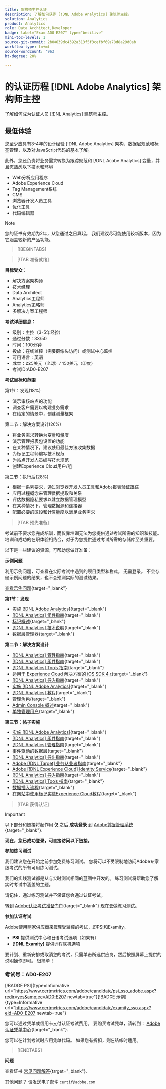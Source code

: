 ```yaml
---
title: 架构师主控认证
description: 了解如何获得 [!DNL Adobe Analytics] 建筑师主控。
solution: Analytics
product: Analytics
role: Data Architect,Developer
badge: label="Exam AD0-E207" type="besitive"
mini-toc-levels: 1
source-git-commit: 2b08639dc4392a313f5f3cefbf69a78d8a29d0ab
workflow-type: tm+mt
source-wordcount: '963'
ht-degree: 20%

---
```


# 的认证历程 [!DNL Adobe Analytics] 架构师主控

了解如何成为认证人员 [!DNL Analytics] 建筑师主控。

## 最低体验

您至少应具有3-4年的设计经验 [!DNL Adobe Analytics] 架构、数据层规范和标签管理，以及对JavaScript代码的基本了解。

此外，您还负责将业务需求转换为跟踪规范和 [!DNL Adobe Analytics] 变量，并且您熟悉以下技术和环境：

* Web分析应用程序
* Adobe Experience Cloud
* Tag Management系统
* CMS
* 浏览器开发人员工具
* 优化工具
* 代码编辑器

>[!NOTE]
>
>您的证书有效期为2年，从您通过之日算起。 我们建议尽可能使用较新版本，因为它涵盖较新的产品功能。

>[!BEGINTABS]

>[!TAB 准备就绪]

**目标受众：**

* 解决方案架构师
* 技术经理
* Data Architect
* Analytics工程师
* Analytics策略师
* 多解决方案工程师

**考试详细信息：**

* 级别：主控（3-5年经验）
* 通过分数：33/50
* 时间：100分钟
* 投放：在线监控（需要摄像头访问）或测试中心监控
* 可用语言：英语
* 成本：225美元（全球）/ 150美元（印度）
* 考试ID:AD0-E207

**考试目标和范围**

第1节：发现(18%)

* 演示审核站点的功能
* 调查客户需要以构建业务需求
* 在给定的情景中，创建测量框架

第二节：解决方案设计(26%)

* 将业务需求转换为变量和量度
* 演示管理报表包设置的功能
* 在某种情况下，建议使用最佳方法收集数据
* 为标记工程师编写技术规范
* 为站点开发人员编写技术规范
* 创建Experience Cloud用户/组

第三节：执行后(28%)

* 根据一系列要求，通过浏览器开发人员工具和Adobe报表验证跟踪
* 应用过程概念来管理数据提取和关系
* 评估数据隐私要求以建立数据管理模型
* 在某种情况下，管理数据源和连接器
* 配置必要的区段和计算量度以满足业务需求

>[!TAB 预先准备]

考试前不要求您完成培训，而仅靠培训无法为您提供通过考试所需的知识和技能。 培训和成功的在职体验相结合，对于为您提供通过考试所需的存储库至关重要。

以下是一些建议的资源，可帮助您做好准备：

**示例问题**

利用示例问题，可查看在实际考试中遇到的项目类型和格式。 无需登录。 不会存储示例问题的结果，也不会预测实际的测试结果。

[查看示例问题](https://scorpion.caveon.com/launchpad/ad0-e207-adobe-analytics-architect-master-copy-y9f8t1){target="_blank"}

**第1节：发现**

* [实施 [!DNL Adobe Analytics]](https://experienceleague.adobe.com/docs/analytics/implementation/home.html?lang=en){target="_blank"}
* [[!DNL Analytics] 组件指南](https://experienceleague.adobe.com/docs/analytics/components/home.html?lang=en){target="_blank"}
* [标记概述](https://experienceleague.adobe.com/docs/experience-platform/tags/home.html?lang=zh-Hans){target="_blank"}
* [[!DNL Analytics] 技术说明](https://experienceleague.adobe.com/docs/analytics/technotes/home.html?lang=en){target="_blank"}
* [数据层管理器](https://exchange.adobe.com/apps/ec/101462/data-layer-manager){target="_blank"}

**第二节：解决方案设计**

* [[!DNL Analytics] 管理指南](https://experienceleague.adobe.com/docs/analytics/admin/home.html?lang=en){target="_blank"}
* [[!DNL Analytics] 组件指南](https://experienceleague.adobe.com/docs/analytics/components/home.html?lang=en){target="_blank"}
* [[!DNL Analytics] Tools 指南](https://experienceleague.adobe.com/docs/analytics/analyze/home.html?lang=en){target="_blank"}
* [适用于 Experience Cloud 解决方案的 iOS SDK 4.x](https://experienceleague.adobe.com/docs/mobile-services/ios/overview.html?lang=zh-Hans){target="_blank"}
* [[!DNL Analytics] 导入指南](https://experienceleague.adobe.com/docs/analytics/import/home.html?lang=en){target="_blank"}
* [实施 [!DNL Adobe Analytics]](https://experienceleague.adobe.com/docs/analytics/implementation/home.html?lang=en){target="_blank"}
* [[!DNL Analytics] 教程](https://experienceleague.adobe.com/docs/analytics-learn/tutorials/overview.html?lang=en){target="_blank"}
* [管理角色](https://helpx.adobe.com/in/enterprise/using/admin-roles.html){target="_blank"}
* [Admin Console 概述](https://helpx.adobe.com/in/enterprise/using/admin-console.html#Settings){target="_blank"}
* [单独管理用户](https://helpx.adobe.com/in/enterprise/using/manage-users-individually.html){target="_blank"}

**第三节：帖子实施**

* [实施 [!DNL Adobe Analytics]](https://experienceleague.adobe.com/docs/analytics/implementation/home.html?lang=en){target="_blank"}
* [[!DNL Analytics] 组件指南](https://experienceleague.adobe.com/docs/analytics/components/home.html?lang=en){target="_blank"}
* [[!DNL Analytics] 管理指南](https://experienceleague.adobe.com/docs/analytics/admin/home.html?lang=en){target="_blank"}
* [事件驱动的数据层](https://jimalytics.com/tag-management/the-event-driven-data-layer/){target="_blank"}
* [[!DNL Analytics] 导出指南](https://experienceleague.adobe.com/docs/analytics/export/home.html?lang=en){target="_blank"}
* [Adobe [!DNL Target] 业务从业者指南](https://experienceleague.adobe.com/docs/target/using/target-home.html?lang=en){target="_blank"}
* [Adobe [!DNL Experience Cloud] Identity Service](https://experienceleague.adobe.com/docs/id-service/using/home.html?lang=en){target="_blank"}
* [[!DNL Analytics] 导入指南](https://experienceleague.adobe.com/docs/analytics/import/home.html?lang=en){target="_blank"}
* [[!DNL Analytics] Tools 指南](https://experienceleague.adobe.com/docs/analytics/analyze/home.html?lang=en){target="_blank"}
* [数据插入流程](https://github.com/AdobeDocs/analytics-1.4-apis/blob/master/docs/data-insertion-api/overview/c_data_insertion_process.md){target="_blank"}
* [在网站中使用标记实施Experience Cloud教程](https://experienceleague.adobe.com/docs/platform-learn/implement-in-websites/overview.html?lang=en){target="_blank"}

>[!TAB 获得认证]

>[!IMPORTANT]
>
>以下部分和链接将起作用 **仅**  之后 **成功登录** 到 [Adobe凭据管理系统](http://www.certmetrics.com/adobe){target="_blank"}.


**现在，您已成功登录，可直接访问以下链接。**

**参加练习测试**

我们建议您在开始之前参加免费练习测试。 您将可以不受限制地访问Adobe专家级考试的所有可用练习测试。

我们的实践测试都是从与实时测试相同的蓝图中开发的。 练习测试将帮助您了解实时考试中涵盖的主题。

请记住，通过练习测试并不保证您会通过认证考试。

转到 [Adobe认证考试准备门户](https://www.certmetrics.com/adobe/candidate/gmetrix_sso.aspx){target="_blank"} 现在去做练习测试。

**参加认证考试**

Adobe使用两家供应商来管理受监控的考试，即PSI和Examity。

* **PSI** 提供测试中心和日语考试选项（如果有）
* **[!DNL Examity]** 提供远程联机选项

要计划、重新安排或取消您的考试，只需单击所选供应商，然后按照屏幕上提供的说明操作即可。 很简单！

### 考试号：AD0-E207

[!BADGE PSI]{type=Informative url="https://www.certmetrics.com/adobe/candidate/psi_sso_adobe.aspx?redir=yes&amp;ec=AD0-E207 newtab=true"}[!BADGE 示例]{type=Informative url="https://www.certmetrics.com/adobe/candidate/examity_sso.aspx?eid=AD0-E207 newtab=true"}

您可以通过凭单或信用卡支付认证考试费用。 要购买考试凭单，请转到： [Adobe认证凭单中心](https://market.xvoucher.com/adobe/global){target="_blank"}.

您可以在计划考试时应用凭单代码。 如果您有折扣，则在结帐时适用。

>[!ENDTABS]

**问题**

查看证书 [常见问题解答](https://experienceleague.adobe.com/docs/certification/certification/faq.html?lang=en){target="_blank"}.

其他问题？ 请发送电子邮件 `certif@adobe.com`
